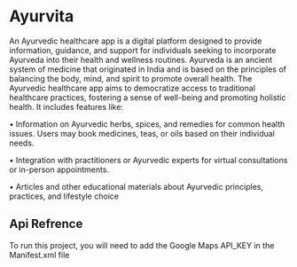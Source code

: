 
# Ayurvita

An Ayurvedic healthcare app is a digital platform designed to provide information, guidance, and support for individuals seeking to incorporate Ayurveda into their health and wellness routines. Ayurveda is an ancient system of medicine that originated in India and is based on the principles of balancing the body, mind, and spirit to promote overall health. The Ayurvedic healthcare app aims to democratize access to traditional healthcare practices, fostering a sense of well-being and promoting holistic health.
It includes features like:

•	Information on Ayurvedic herbs, spices, and remedies for common health issues.
Users may book medicines, teas, or oils based on their individual needs.

•	Integration with practitioners or Ayurvedic experts for virtual consultations or in-person appointments.

•	Articles and other educational materials about Ayurvedic principles, practices, and lifestyle choice



## Api Refrence
To run this project, you will need to add the Google Maps API_KEY in the Manifest.xml file 
